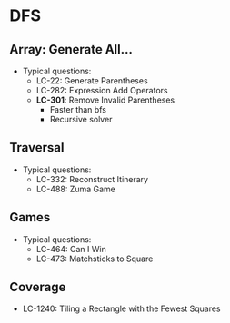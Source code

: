 # DFS

## Array: Generate All...
- Typical questions:
	- LC-22: Generate Parentheses
	- LC-282: Expression Add Operators
	- **LC-301**: Remove Invalid Parentheses
		- Faster than bfs
		- Recursive solver

## Traversal
- Typical questions:
	- LC-332: Reconstruct Itinerary
	- LC-488: Zuma Game

## Games
- Typical questions:
	- LC-464: Can I Win
	- LC-473: Matchsticks to Square

## Coverage
- LC-1240: Tiling a Rectangle with the Fewest Squares
